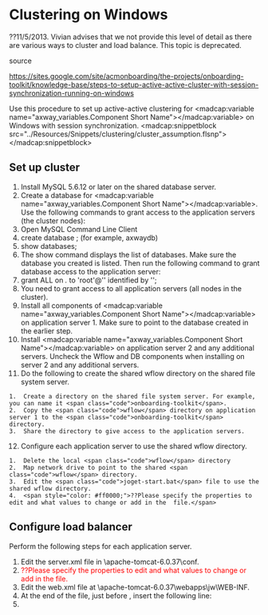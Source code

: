 # Clustering on Windows

??11/5/2013. Vivian advises that we not provide this level of detail as there are various ways to cluster and load balance. This topic is deprecated.

source

https://sites.google.com/site/acmonboarding/the-projects/onboarding-toolkit/knowledge-base/steps-to-setup-active-active-cluster-with-session-synchronization-running-on-windows

Use this procedure to set up active-active clustering for <madcap:variable name="axway_variables.Component Short Name"></madcap:variable> on Windows with session synchronization.
<madcap:snippetblock src="../Resources/Snippets/clustering/cluster_assumption.flsnp"></madcap:snippetblock>

## Set up cluster

1.  Install MySQL 5.6.12 or later on the shared database server.
2.  Create a database for <madcap:variable name="axway_variables.Component Short Name"></madcap:variable>. Use the following commands to grant access to the application servers (the cluster nodes):
3.  <span class="code">Open MySQL Command Line Client</span><![CDATA[ ]]>
4.  <span class="code">create database <database name>;</span> (for example, <span class="code">axwaydb</span>)
5.  <span class="code">show databases;</span><![CDATA[ ]]>
6.  The show command displays the list of databases. Make sure the database you created is listed. Then run the following command to grant database access to the application server:
7.  <span class="code">grant ALL on *.* to 'root'@'<IP address of the application server>' identified by '<database password>';</span><![CDATA[ ]]>
8.  You need to grant access to all application servers (all nodes in the cluster).
9.  Install all components of <madcap:variable name="axway_variables.Component Short Name"></madcap:variable> on application server 1. Make sure to point to the database created in the earlier step.
10.  Install <madcap:variable name="axway_variables.Component Short Name"></madcap:variable> on application server 2 and any additional servers. Uncheck the Wflow and DB components when installing on server 2 and any additional servers.
11.  Do the following to create the shared <span class="code">wflow</span> directory on the shared file system server.

    1.  Create a directory on the shared file system server. For example, you can name it <span class="code">onboarding-toolkit</span>.
    2.  Copy the <span class="code">wflow</span> directory on application server 1 to the <span class="code">onboarding-toolkit</span> directory.
    3.  Share the directory to give access to the application servers.
12.  Configure each application server to use the shared <span class="code">wflow</span> directory.

    1.  Delete the local <span class="code">wflow</span> directory
    2.  Map network drive to point to the shared <span class="code">wflow</span> directory.
    3.  Edit the <span class="code">joget-start.bat</span> file to use the shared wflow directory.
    4.  <span style="color: #ff0000;">??Please specify the properties to edit and what values to change or add in the  file.</span>

## Configure load balancer

Perform the following steps for each application server.

1.  Edit the <span class="code">server.xml</span> file in <span class="code"><install directory>\apache-tomcat-6.0.37\conf</span>.
2.  <span style="color: #ff0000;">??Please specify the properties to edit and what values to change or add in the  file.</span>
3.  Edit the <span class="code">web.xml</span> file at <span class="code"><install directory>\apache-tomcat-6.0.37\webapps\jw\WEB-INF</span>.
4.  At the end of the file, just before <span class="code"></web-app></span>, insert the following line:
5.  <span class="code"><distributable /></span><![CDATA[ ]]>